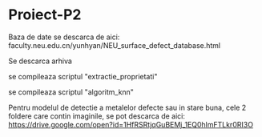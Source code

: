 # Proiect-P2
Baza de date se descarca de aici: faculty.neu.edu.cn/yunhyan/NEU_surface_defect_database.html

Se descarca arhiva

se compileaza scriptul "extractie_proprietati"

se compileaza scriptul "algoritm_knn"

Pentru modelul de detectie a metalelor defecte sau in stare buna, cele 2 foldere care contin imaginile, se pot descarca de aici:
https://drive.google.com/open?id=1HfRSRtjqGuBEMj_1EQ0hlmFTLkr0RI3O
